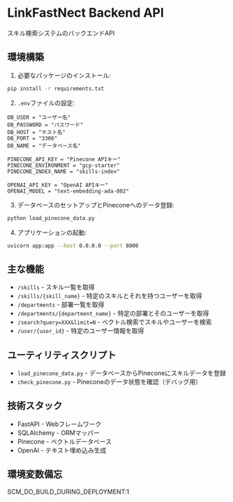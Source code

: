 # LinkFastNect Backend API

スキル検索システムのバックエンドAPI

## 環境構築

1. 必要なパッケージのインストール:
```bash
pip install -r requirements.txt
```

2. `.env`ファイルの設定:
```
DB_USER = "ユーザー名"
DB_PASSWORD = "パスワード"
DB_HOST = "ホスト名"
DB_PORT = "3306"
DB_NAME = "データベース名"

PINECONE_API_KEY = "Pinecone APIキー"
PINECONE_ENVIRONMENT = "gcp-starter"
PINECONE_INDEX_NAME = "skills-index"

OPENAI_API_KEY = "OpenAI APIキー"
OPENAI_MODEL = "text-embedding-ada-002"
```

3. データベースのセットアップとPineconeへのデータ登録:
```bash
python load_pinecone_data.py
```

4. アプリケーションの起動:
```bash
uvicorn app:app --host 0.0.0.0 --port 8000
```

## 主な機能

- `/skills` - スキル一覧を取得
- `/skills/{skill_name}` - 特定のスキルとそれを持つユーザーを取得
- `/departments` - 部署一覧を取得
- `/departments/{department_name}` - 特定の部署とそのユーザーを取得
- `/search?query=XXX&limit=N` - ベクトル検索でスキルやユーザーを検索
- `/user/{user_id}` - 特定のユーザー情報を取得

## ユーティリティスクリプト

- `load_pinecone_data.py` - データベースからPineconeにスキルデータを登録
- `check_pinecone.py` - Pineconeのデータ状態を確認（デバッグ用）

## 技術スタック

- FastAPI - Webフレームワーク
- SQLAlchemy - ORMマッパー
- Pinecone - ベクトルデータベース
- OpenAI - テキスト埋め込み生成

## 環境変数備忘
SCM_DO_BUILD_DURING_DEPLOYMENT:1
